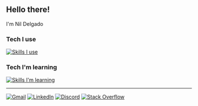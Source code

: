 ## Hello there!

I'm Nil Delgado

### Tech I use

[![Skills I use](https://skillicons.dev/icons?i=html,css,js,bootstrap,tailwind,vscode,sublime,figma,photoshop,xd,illustrator,premiere,blender)](https://skillicons.dev)

### Tech I'm learning

[![Skills I'm learning](https://skillicons.dev/icons?i=cpp,obsidian,markdown,latex)](https://skillicons.dev)

---

[![Gmail](https://img.shields.io/badge/gmail-%23EA4335?style=for-the-badge&logo=gmail&logoColor=white)](mailto:nildruiz@gmail.com)
[![LinkedIn](https://img.shields.io/badge/linkedin-%230a66c2?style=for-the-badge&logoColor=white)](https://www.linkedin.com/in/nil-delgado)
[![Discord](https://img.shields.io/badge/discord-%235865F2?style=for-the-badge&logo=discord&logoColor=white)](https://discordapp.com/users/680762492636364862)
[![Stack Overflow](https://img.shields.io/badge/stackoverflow-%23F58025?style=for-the-badge&logo=stackoverflow&logoColor=white)](https://stackoverflow.com/users/31519654/soku)
